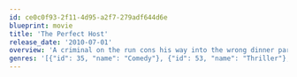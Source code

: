 ```yaml
---
id: ce0c0f93-2f11-4d95-a2f7-279adf644d6e
blueprint: movie
title: 'The Perfect Host'
release_date: '2010-07-01'
overview: 'A criminal on the run cons his way into the wrong dinner party where the host is anything but ordinary.'
genres: '[{"id": 35, "name": "Comedy"}, {"id": 53, "name": "Thriller"}, {"id": 80, "name": "Crime"}]'
---
```

